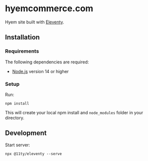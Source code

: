 # hyemcommerce.com

Hyem site built with [Eleventy](https://www.11ty.dev/).

## Installation

### Requirements

The following dependencies are required:

* [Node.js](https://nodejs.org/en) version 14 or higher

### Setup

Run:
```
npm install
```

This will create your local npm install and `node_modules` folder in your directory.

## Development

Start server:
```
npx @11ty/eleventy --serve
```